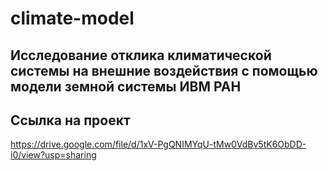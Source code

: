 # climate-model

## Исследование отклика климатической системы на внешние воздействия с помощью модели земной системы ИВМ РАН


## Ссылка на проект 

https://drive.google.com/file/d/1xV-PgQNIMYqU-tMw0VdBv5tK6ObDD-i0/view?usp=sharing
